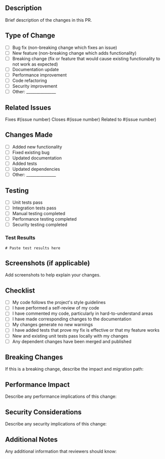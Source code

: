 ## Description

Brief description of the changes in this PR.

## Type of Change

- [ ] Bug fix (non-breaking change which fixes an issue)
- [ ] New feature (non-breaking change which adds functionality)
- [ ] Breaking change (fix or feature that would cause existing functionality to not work as expected)
- [ ] Documentation update
- [ ] Performance improvement
- [ ] Code refactoring
- [ ] Security improvement
- [ ] Other: _______________

## Related Issues

Fixes #(issue number)
Closes #(issue number)
Related to #(issue number)

## Changes Made

- [ ] Added new functionality
- [ ] Fixed existing bug
- [ ] Updated documentation
- [ ] Added tests
- [ ] Updated dependencies
- [ ] Other: _______________

## Testing

- [ ] Unit tests pass
- [ ] Integration tests pass
- [ ] Manual testing completed
- [ ] Performance testing completed
- [ ] Security testing completed

### Test Results
```
# Paste test results here
```

## Screenshots (if applicable)

Add screenshots to help explain your changes.

## Checklist

- [ ] My code follows the project's style guidelines
- [ ] I have performed a self-review of my code
- [ ] I have commented my code, particularly in hard-to-understand areas
- [ ] I have made corresponding changes to the documentation
- [ ] My changes generate no new warnings
- [ ] I have added tests that prove my fix is effective or that my feature works
- [ ] New and existing unit tests pass locally with my changes
- [ ] Any dependent changes have been merged and published

## Breaking Changes

If this is a breaking change, describe the impact and migration path:

## Performance Impact

Describe any performance implications of this change:

## Security Considerations

Describe any security implications of this change:

## Additional Notes

Any additional information that reviewers should know:
